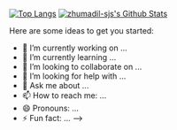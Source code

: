 [![Top Langs](https://github-readme-stats.vercel.app/api/top-langs/?username=zhumadil-sjs&layout=compact&hide_border=true)](https://github.com/zhumadil-sjs) [<img alt="zhumadil-sjs's Github Stats" src="https://github-readme-stats.vercel.app/api?username=zhumadil-sjs&show_icons=true&hide_border=true">](https://github.com/zhumadil-sjs)

Here are some ideas to get you started:

- 🔭 I’m currently working on ...
- 🌱 I’m currently learning ...
- 👯 I’m looking to collaborate on ...
- 🤔 I’m looking for help with ...
- 💬 Ask me about ...
- 📫 How to reach me: ...
- 😄 Pronouns: ...
- ⚡ Fun fact: ...
-->
